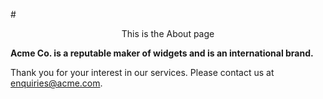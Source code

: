 #<div align="center">This is the About page</div>

**Acme Co. is a reputable maker of widgets and is an international brand.**

Thank you for your interest in our services. Please contact us at enquiries@acme.com.
